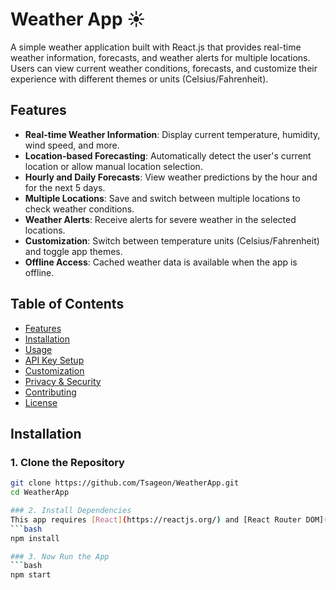 # Weather App ☀️
A simple weather application built with React.js that provides real-time weather information, forecasts, and weather alerts for multiple locations. Users can view current weather conditions, forecasts, and customize their experience with different themes or units (Celsius/Fahrenheit).

## Features
- **Real-time Weather Information**: Display current temperature, humidity, wind speed, and more.
- **Location-based Forecasting**: Automatically detect the user's current location or allow manual location selection.
- **Hourly and Daily Forecasts**: View weather predictions by the hour and for the next 5 days.
- **Multiple Locations**: Save and switch between multiple locations to check weather conditions.
- **Weather Alerts**: Receive alerts for severe weather in the selected locations.
- **Customization**: Switch between temperature units (Celsius/Fahrenheit) and toggle app themes.
- **Offline Access**: Cached weather data is available when the app is offline.

## Table of Contents
- [Features](#features)
- [Installation](#installation)
- [Usage](#usage)
- [API Key Setup](#api-key-setup)
- [Customization](#customization)
- [Privacy & Security](#privacy--security)
- [Contributing](#contributing)
- [License](#license)

## Installation
### 1. Clone the Repository
```bash
git clone https://github.com/Tsageon/WeatherApp.git
cd WeatherApp

### 2. Install Dependencies
This app requires [React](https://reactjs.org/) and [React Router DOM](https://reactrouter.com/).
```bash
npm install

### 3. Now Run the App
```bash
npm start

